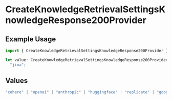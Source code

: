 # CreateKnowledgeRetrievalSettingsKnowledgeResponse200Provider

## Example Usage

```typescript
import { CreateKnowledgeRetrievalSettingsKnowledgeResponse200Provider } from "@orq-ai/node/models/operations";

let value: CreateKnowledgeRetrievalSettingsKnowledgeResponse200Provider =
  "jina";
```

## Values

```typescript
"cohere" | "openai" | "anthropic" | "huggingface" | "replicate" | "google" | "google-ai" | "azure" | "aws" | "anyscale" | "perplexity" | "groq" | "fal" | "leonardoai" | "nvidia" | "jina" | "togetherai" | "elevenlabs"
```